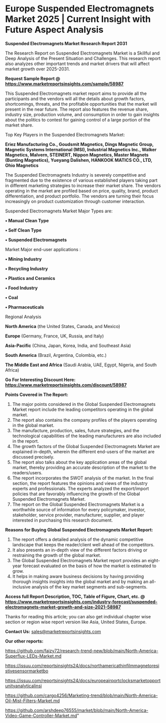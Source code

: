 # Europe Suspended Electromagnets Market 2025 | Current Insight with Future Aspect Analysis

<strong>Suspended Electromagnets Market Research Report 2031</strong>

The Research Report on Suspended Electromagnets Market is a Skillful and Deep Analysis of the Present Situation and Challenges. This research report also analyzes other important trends and market drivers that will affect market growth over 2025-2031.

<strong>Request Sample Report @ <a href=https://www.marketreportsinsights.com/sample/58987>https://www.marketreportsinsights.com/sample/58987</a></strong>

This Suspended Electromagnets market report aims to provide all the participants and the vendors will all the details about growth factors, shortcomings, threats, and the profitable opportunities that the market will present in the near future. The report also features the revenue share, industry size, production volume, and consumption in order to gain insights about the politics to contest for gaining control of a large portion of the market share.

Top Key Players in the Suspended Electromagnets Market:

<strong>Eriez Manufacturing Co., Goudsmit Magnetics, Dings Magnetic Group, Magnetic Systems International (MSI), Industrial Magnetics Inc., Walker Magnetics, Malvern, STEINERT, Nippon Magnetics, Master Magnets (Bunting Magnetics), Yueyang Dalishen, HANKOOK MATICS CO., LTD, Ohio Magnetics</strong>

The Suspended Electromagnets Industry is severely competitive and fragmented due to the existence of various established players taking part in different marketing strategies to increase their market share. The vendors operating in the market are profiled based on price, quality, brand, product differentiation, and product portfolio. The vendors are turning their focus increasingly on product customization through customer interaction.

Suspended Electromagnets Market Major Types are:

<strong>• Manual Clean Type

• Self Clean Type

• Suspended Electromagnets</strong>

Market Major end-user applications :

<strong>• Mining Industry

• Recycling Industry

• Plastics and Ceramics

• Food Industry

• Coal

• Pharmaceuticals</strong>

Regional Analysis

</u><strong><b>North America</b></strong> (the United States, Canada, and Mexico)

<strong><b>Europe </b></strong>(Germany, France, UK, Russia, and Italy)

<strong><b>Asia-Pacific</b></strong> (China, Japan, Korea, India, and Southeast Asia)

<strong><b>South America</b></strong> (Brazil, Argentina, Colombia, etc.)

<strong><b>The Middle East and Africa</b></strong> (Saudi Arabia, UAE, Egypt, Nigeria, and South Africa)

<strong>Go For Interesting Discount Here: <a href=https://www.marketreportsinsights.com/discount/58987>https://www.marketreportsinsights.com/discount/58987</a></strong>

<strong>Points Covered in The Report:</strong>
<ol>
  <li>The major points considered in the Global Suspended Electromagnets Market report include the leading competitors operating in the global market.</li>
  <li>The report also contains the company profiles of the players operating in the global market.</li>
  <li>The manufacture, production, sales, future strategies, and the technological capabilities of the leading manufacturers are also included in the report.</li>
  <li>The growth factors of the Global Suspended Electromagnets Market are explained in-depth, wherein the different end-users of the market are discussed precisely.</li>
  <li>The report also talks about the key application areas of the global market, thereby providing an accurate description of the market to the readers/users.</li>
  <li>The report incorporates the SWOT analysis of the market. In the final section, the report features the opinions and views of the industry experts and professionals. The experts analyzed the export/import policies that are favorably influencing the growth of the Global Suspended Electromagnets Market.</li>
  <li>The report on the Global Suspended Electromagnets Market is a worthwhile source of information for every policymaker, investor, stakeholder, service provider, manufacturer, supplier, and player interested in purchasing this research document.</li>
</ol>
<strong>Reasons for Buying Global Suspended Electromagnets Market Report:</strong>

<ol>
  <li>The report offers a detailed analysis of the dynamic competitive landscape that keeps the reader/client well ahead of the competitors.</li>
  <li>It also presents an in-depth view of the different factors driving or restraining the growth of the global market.</li>
  <li>The Global Suspended Electromagnets Market report provides an eight-year forecast evaluated on the basis of how the market is estimated to grow.</li>
  <li>It helps in making aware business decisions by having providing thorough insights insights into the global market and by making an all-inclusive analysis of the key market segments and sub-segments.</li>
</ol>
<strong>Access full Report Description, TOC, Table of Figure, Chart, etc. @ <a href=https://www.marketreportsinsights.com/industry-forecast/suspended-electromagnets-market-growth-and-size-2021-58987>https://www.marketreportsinsights.com/industry-forecast/suspended-electromagnets-market-growth-and-size-2021-58987</a></strong>


Thanks for reading this article; you can also get individual chapter wise section or region wise report version like Asia, United States, Europe.

<strong>Contact Us:</strong>
sales@marketreportsinsights.com

<strong>Our other reports:</strong>

<a href=https://github.com/faizy72/research-trend-new/blob/main/North-America-Superflux-LEDs-Market.md>https://github.com/faizy72/research-trend-new/blob/main/North-America-Superflux-LEDs-Market.md</a>

<a href=https://issuu.com/reportsinsights24/docs/northamericathinfilmmagnetoresistivesensormarketbo>https://issuu.com/reportsinsights24/docs/northamericathinfilmmagnetoresistivesensormarketbo</a>

<a href=https://issuu.com/reportsinsights24/docs/europeairportclocksmarketopportunityanalyticalinsi>https://issuu.com/reportsinsights24/docs/europeairportclocksmarketopportunityanalyticalinsi</a>

<a href=https://github.com/cargo4256/Marketing-trend/blob/main/North-America-Oil-Mist-Filters-Market.md>https://github.com/cargo4256/Marketing-trend/blob/main/North-America-Oil-Mist-Filters-Market.md</a>

<a href=https://github.com/arshdeep76555/market/blob/main/North-America-Video-Game-Controller-Market.md>https://github.com/arshdeep76555/market/blob/main/North-America-Video-Game-Controller-Market.md</a>"
